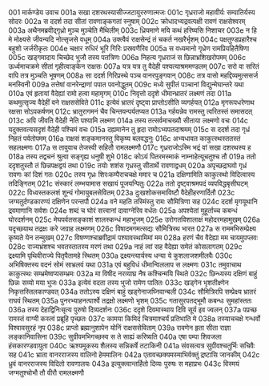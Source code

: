 001	मार्कण्डेय उवाच
001a	सखा दशरथस्यासीज्जटायुररुणात्मजः
001c	गृध्रराजो महावीर्यः सम्पातिर्यस्य सोदरः
002a	स ददर्श तदा सीतां रावणाङ्कगतां स्नुषाम्
002c	क्रोधादभ्यद्रवत्पक्षी रावणं राक्षसेश्वरम्
003a	अथैनमब्रवीद्गृध्रो मुञ्च मुञ्चेति मैथिलीम्
003c	ध्रियमाणे मयि कथं हरिष्यसि निशाचर
003e	न हि मे मोक्ष्यसे जीवन्यदि नोत्सृजसे वधूम्
004a	उक्त्वैवं राक्षसेन्द्रं तं चकर्त नखरैर्भृशम्
004c	पक्षतुण्डप्रहारैश्च बहुशो जर्जरीकृतः
004e	चक्षार रुधिरं भूरि गिरिः प्रस्रवणैरिव
005a	स वध्यमानो गृध्रेण रामप्रियहितैषिणा
005c	खड्गमादाय चिच्छेद भुजौ तस्य पतत्रिणः
006a	निहत्य गृध्रराजं स छिन्नाभ्रशिखरोपमम्
006c	ऊर्ध्वमाचक्रमे सीतां गृहीत्वाङ्केन राक्षसः
007a	यत्र यत्र तु वैदेही पश्यत्याश्रममण्डलम्
007c	सरो वा सरितं वापि तत्र मुञ्चति भूषणम्
008a	सा ददर्श गिरिप्रस्थे पञ्च वानरपुङ्गवान्
008c	तत्र वासो महद्दिव्यमुत्ससर्ज मनस्विनी
009a	तत्तेषां वानरेन्द्राणां पपात पवनोद्धुतम्
009c	मध्ये सुपीतं पञ्चानां विद्युन्मेघान्तरे यथा
010a	एवं हृतायां वैदेह्यां रामो हत्वा महामृगम्
010c	निवृत्तो ददृशे धीमान्भ्रातरं लक्ष्मणं तदा
011a	कथमुत्सृज्य वैदेहीं वने राक्षससेविते
011c	इत्येवं भ्रातरं दृष्ट्वा प्राप्तोऽसीति व्यगर्हयत्
012a	मृगरूपधरेणाथ रक्षसा सोऽपकर्षणम्
012c	भ्रातुरागमनं चैव चिन्तयन्पर्यतप्यत
013a	गर्हयन्नेव रामस्तु त्वरितस्तं समासदत्
013c	अपि जीवति वैदेही नेति पश्यामि लक्ष्मण
014a	तस्य तत्सर्वमाचख्यौ सीताया लक्ष्मणो वचः
014c	यदुक्तवत्यसदृशं वैदेही पश्चिमं वचः
015a	दह्यमानेन तु हृदा रामोऽभ्यपतदाश्रमम्
015c	स ददर्श तदा गृध्रं निहतं पर्वतोपमम्
016a	राक्षसं शङ्कमानस्तु विकृष्य बलवद्धनुः
016c	अभ्यधावत काकुत्स्थस्ततस्तं सहलक्ष्मणः
017a	स तावुवाच तेजस्वी सहितौ रामलक्ष्मणौ
017c	गृध्रराजोऽस्मि भद्रं वां सखा दशरथस्य ह
018a	तस्य तद्वचनं श्रुत्वा सङ्गृह्य धनुषी शुभे
018c	कोऽयं पितरमस्माकं नाम्नाहेत्यूचतुश्च तौ
019a	ततो ददृशतुस्तौ तं छिन्नपक्षद्वयं तथा
019c	तयोः शशंस गृध्रस्तु सीतार्थे रावणाद्वधम्
020a	अपृच्छद्राघवो गृध्रं रावणः कां दिशं गतः
020c	तस्य गृध्रः शिरःकम्पैराचचक्षे ममार च
021a	दक्षिणामिति काकुत्स्थो विदित्वास्य तदिङ्गितम्
021c	संस्कारं लम्भयामास सखायं पूजयन्पितुः
022a	ततो दृष्ट्वाश्रमपदं व्यपविद्धबृसीघटम्
022c	विध्वस्तकलशं शून्यं गोमायुबलसेवितम्
023a	दुःखशोकसमाविष्टौ वैदेहीहरणार्दितौ
023c	जग्मतुर्दण्डकारण्यं दक्षिणेन परन्तपौ
024a	वने महति तस्मिंस्तु रामः सौमित्रिणा सह
024c	ददर्श मृगयूथानि द्रवमाणानि सर्वशः
024e	शब्दं च घोरं सत्त्वानां दावाग्नेरिव वर्धतः
025a	अपश्येतां मुहूर्ताच्च कबन्धं घोरदर्शनम्
025c	मेघपर्वतसङ्काशं शालस्कन्धं महाभुजम्
025e	उरोगतविशालाक्षं महोदरमहामुखम्
026a	यदृच्छयाथ तद्रक्षः करे जग्राह लक्ष्मणम्
026c	विषादमगमत्सद्यः सौमित्रिरथ भारत
027a	स राममभिसम्प्रेक्ष्य कृष्यते येन तन्मुखम्
027c	विषण्णश्चाब्रवीद्रामं पश्यावस्थामिमां मम
028a	हरणं चैव वैदेह्या मम चायमुपप्लवः
028c	राज्यभ्रंशश्च भवतस्तातस्य मरणं तथा
029a	नाहं त्वां सह वैदेह्या समेतं कोसलागतम्
029c	द्रक्ष्यामि पृथिवीराज्ये पितृपैतामहे स्थितम्
030a	द्रक्ष्यन्त्यार्यस्य धन्या ये कुशलाजशमीलवैः
030c	अभिषिक्तस्य वदनं सोमं साभ्रलवं यथा
031a	एवं बहुविधं धीमान्विललाप स लक्ष्मणः
031c	तमुवाचाथ काकुत्स्थः सम्भ्रमेष्वप्यसम्भ्रमः
032a	मा विषीद नरव्याघ्र नैष कश्चिन्मयि स्थिते
032c	छिन्ध्यस्य दक्षिणं बाहुं छिन्नः सव्यो मया भुजः
033a	इत्येवं वदता तस्य भुजो रामेण पातितः
033c	खड्गेन भृशतीक्ष्णेन निकृत्तस्तिलकाण्डवत्
034a	ततोऽस्य दक्षिणं बाहुं खड्गेनाजघ्निवान्बली
034c	सौमित्रिरपि सम्प्रेक्ष्य भ्रातरं राघवं स्थितम्
035a	पुनरभ्याहनत्पार्श्वे तद्रक्षो लक्ष्मणो भृशम्
035c	गतासुरपतद्भूमौ कबन्धः सुमहांस्ततः
036a	तस्य देहाद्विनिःसृत्य पुरुषो दिव्यदर्शनः
036c	ददृशे दिवमास्थाय दिवि सूर्य इव ज्वलन्
037a	पप्रच्छ रामस्तं वाग्मी कस्त्वं प्रब्रूहि पृच्छतः
037c	कामया किमिदं चित्रमाश्चर्यं प्रतिभाति मे
038a	तस्याचचक्षे गन्धर्वो विश्वावसुरहं नृप
038c	प्राप्तो ब्रह्मानुशापेन योनिं राक्षससेविताम्
039a	रावणेन हृता सीता राज्ञा लङ्कानिवासिना
039c	सुग्रीवमभिगच्छस्व स ते साह्यं करिष्यति
040a	एषा पम्पा शिवजला हंसकारण्डवायुता
040c	ऋश्यमूकस्य शैलस्य सन्निकर्षे तटाकिनी
041a	संवसत्यत्र सुग्रीवश्चतुर्भिः सचिवैः सह
041c	भ्राता वानरराजस्य वालिनो हेममालिनः
042a	एतावच्छक्यमस्माभिर्वक्तुं द्रष्टासि जानकीम्
042c	ध्रुवं वानरराजस्य विदितो रावणालयः
043a	इत्युक्त्वान्तर्हितो दिव्यः पुरुषः स महाप्रभः
043c	विस्मयं जग्मतुश्चोभौ तौ वीरौ रामलक्ष्मणौ

